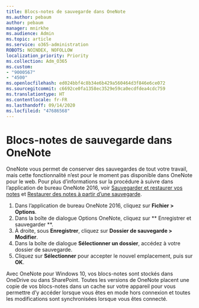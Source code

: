 ```yaml
---
title: Blocs-notes de sauvegarde dans OneNote
ms.author: pebaum
author: pebaum
manager: mnirkhe
ms.audience: Admin
ms.topic: article
ms.service: o365-administration
ROBOTS: NOINDEX, NOFOLLOW
localization_priority: Priority
ms.collection: Adm_O365
ms.custom:
- "9000567"
- "4500"
ms.openlocfilehash: ed024bbf4c8b34e6b429a560464d3f846e6ce072
ms.sourcegitcommit: c6692ce0fa1358ec3529e59ca0ecdfdea4cdc759
ms.translationtype: HT
ms.contentlocale: fr-FR
ms.lasthandoff: 09/14/2020
ms.locfileid: "47686568"
---
```

# <a name="backup-notebooks-in-onenote"></a>Blocs-notes de sauvegarde dans OneNote

OneNote vous permet de conserver des sauvegardes de tout votre travail, mais cette fonctionnalité n’est pour le moment pas disponible dans OneNote pour le web. Pour plus d’informations sur la procédure à suivre dans l’application de bureau OneNote 2016, voir [Sauvegarder et restaurer vos notes](https://support.office.com/article/back-up-notes-f58b34b0-611d-435e-87fa-7942a1767af4#id0eaabaaa=2016,_2013,_2010) et [Restaurer des notes à partir d’une sauvegarde](https://support.microsoft.com/office/5daf9cb0-6769-4998-a5de-f044fdd0d831).

1. Dans l’application de bureau OneNote 2016, cliquez sur **Fichier > Options**.
2. Dans la boîte de dialogue Options OneNote, cliquez sur ** Enregistrer et sauvegarder **.
3. À droite, sous **Enregistrer**, cliquez sur **Dossier de sauvegarde > Modifier**.
4. Dans la boîte de dialogue **Sélectionner un dossier**, accédez à votre dossier de sauvegarde.
5. Cliquez sur **Sélectionner** pour accepter le nouvel emplacement, puis sur **OK**.

Avec OneNote pour Windows 10, vos blocs-notes sont stockés dans OneDrive ou dans SharePoint. Toutes les versions de OneNote placent une copie de vos blocs-notes dans un cache sur votre appareil pour vous permettre d’y accéder lorsque vous êtes en mode hors connexion et toutes les modifications sont synchronisées lorsque vous êtes connecté.
